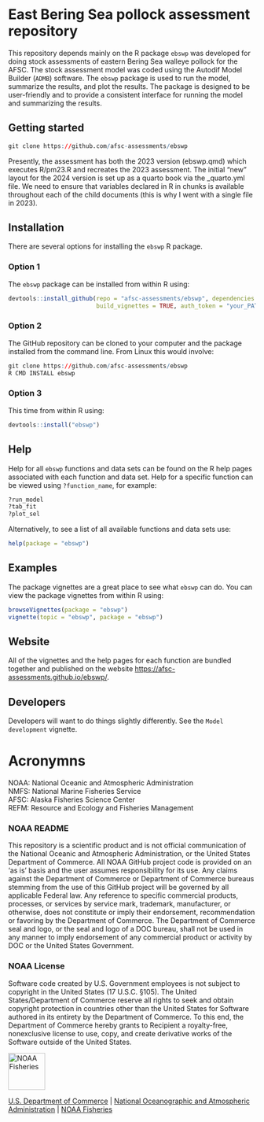 
<!-- README.md is generated from README.Rmd. Please edit that file -->

# East Bering Sea pollock assessment repository

This repository depends mainly on the R package `ebswp` was developed
for doing stock assessments of eastern Bering Sea walleye pollock for
the AFSC. The stock assessment model was coded using the Autodif Model
Builder (`ADMB`) software. The `ebswp` package is used to run the model,
summarize the results, and plot the results. The package is designed to
be user-friendly and to provide a consistent interface for running the
model and summarizing the results.

## Getting started

``` r
git clone https://github.com/afsc-assessments/ebswp
```

Presently, the assessment has both the 2023 version (ebswp.qmd) which
executes R/pm23.R and recreates the 2023 assessment. The initial “new”
layout for the 2024 version is set up as a quarto book via the
\_quarto.yml file. We need to ensure that variables declared in R in
chunks is available throughout each of the child documents (this is why
I went with a single file in 2023).

## Installation

There are several options for installing the `ebswp` R package.

### Option 1

The `ebswp` package can be installed from within R using:

``` r
devtools::install_github(repo = "afsc-assessments/ebswp", dependencies = TRUE, 
                         build_vignettes = TRUE, auth_token = "your_PAT")
```

### Option 2

The GitHub repository can be cloned to your computer and the package
installed from the command line. From Linux this would involve:

``` r
git clone https://github.com/afsc-assessments/ebswp
R CMD INSTALL ebswp
```

### Option 3

This time from within R using:

``` r
devtools::install("ebswp")
```

## Help

Help for all `ebswp` functions and data sets can be found on the R help
pages associated with each function and data set. Help for a specific
function can be viewed using `?function_name`, for example:

``` r
?run_model
?tab_fit
?plot_sel
```

Alternatively, to see a list of all available functions and data sets
use:

``` r
help(package = "ebswp")
```

## Examples

The package vignettes are a great place to see what `ebswp` can do. You
can view the package vignettes from within R using:

``` r
browseVignettes(package = "ebswp")
vignette(topic = "ebswp", package = "ebswp")
```

## Website

All of the vignettes and the help pages for each function are bundled
together and published on the website
<https://afsc-assessments.github.io/ebswp/>.

## Developers

Developers will want to do things slightly differently. See the
`Model development` vignette.

# Acronymns

NOAA: National Oceanic and Atmospheric Administration  
NMFS: National Marine Fisheries Service  
AFSC: Alaska Fisheries Science Center  
REFM: Resource and Ecology and Fisheries Management

### NOAA README

This repository is a scientific product and is not official
communication of the National Oceanic and Atmospheric Administration, or
the United States Department of Commerce. All NOAA GitHub project code
is provided on an ‘as is’ basis and the user assumes responsibility for
its use. Any claims against the Department of Commerce or Department of
Commerce bureaus stemming from the use of this GitHub project will be
governed by all applicable Federal law. Any reference to specific
commercial products, processes, or services by service mark, trademark,
manufacturer, or otherwise, does not constitute or imply their
endorsement, recommendation or favoring by the Department of Commerce.
The Department of Commerce seal and logo, or the seal and logo of a DOC
bureau, shall not be used in any manner to imply endorsement of any
commercial product or activity by DOC or the United States Government.

### NOAA License

Software code created by U.S. Government employees is not subject to
copyright in the United States (17 U.S.C. §105). The United
States/Department of Commerce reserve all rights to seek and obtain
copyright protection in countries other than the United States for
Software authored in its entirety by the Department of Commerce. To this
end, the Department of Commerce hereby grants to Recipient a
royalty-free, nonexclusive license to use, copy, and create derivative
works of the Software outside of the United States.

<img src="https://raw.githubusercontent.com/nmfs-general-modeling-tools/nmfspalette/main/man/figures/noaa-fisheries-rgb-2line-horizontal-small.png" height="75" alt="NOAA Fisheries">

[U.S. Department of Commerce](https://www.commerce.gov/) \| [National
Oceanographic and Atmospheric Administration](https://www.noaa.gov) \|
[NOAA Fisheries](https://www.fisheries.noaa.gov/)
